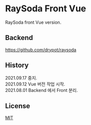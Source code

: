 # RaySoda Front Vue

RaySoda front Vue version.

## Backend

<https://github.com/drypot/raysoda>

## History

2021.09.17 중지.\
2021.09.12 Vue 버전 작업 시작.\
2021.08.01 Backend 에서 Front 분리.

## License

[MIT](LICENSE)
